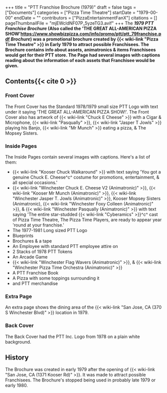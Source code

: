 +++
title = "PTT Franchise Brochure (1979)"
draft = false
tags = ["Documents"]
categories = ["Pizza Time Theatre"]
startDate = "1979-00-00"
endDate = ""
contributors = ["PizzaEntertainmentFanX"]
citations = []
pageThumbnailFile = "mjEWcldNF07P_5yzeTG3.avif"
+++
The ***1979 PTT Franchise Brochure* (Also called the **'THE GREAT ALL-AMERICAN PIZZA SHOW**'https://www.showbizpizza.com/info/promo/ptt/ptt_79franchise.pdf ***Brochure*) was a promotional brochure created by {{< wiki-link "Pizza Time Theatre" >}} in Early 1979 to attract possible Franchisees.
The Brochure contains info about assets, animatronics & items Franchisees would get for their PTT store. The Page had several images with captions reading about the information of each assets that Franchisee would be given.****

## Contents{{< cite 0 >}}

### Front Cover

The Front Cover has the Standard 1978/1979 small size PTT Logo with text under it saying 'THE GREAT ALL-AMERICAN PIZZA SHOW!'. The Front Cover also has artwork of {{< wiki-link "Chuck E Cheese" >}} with a Cigar & Microphone, {{< wiki-link "Pasqually" >}}, {{< wiki-link "Jasper T Jowls" >}} playing his Banjo, {{< wiki-link "Mr Munch" >}} eating a pizza, & The Mopsey Sisters.

### Inside Pages

The Inside Pages contain several images with captions. Here's a list of them:

- {{< wiki-link "Kooser Chuck Walkaround" >}} with text saying 'You got a genuine Chuck E. Cheese^c^ costume for promotions, entertainment, & all special occasions.'
- {{< wiki-link "Winchester Chuck E. Cheese V2 (Animatronic)" >}}, {{< wiki-link "Kooser Mr Munch (Animatronic)" >}}, {{< wiki-link "Winchester Jasper T. Jowls (Animatronic)" >}}, Kooser Mopsey Sisters (Animatronic), {{< wiki-link "Winchester Foxy Colleen (Animatronic)" >}}, & {{< wiki-link "Winchester Pasqually (Animatronic)" >}} with text saying 'The entire star-studded {{< wiki-link "Cyberamics" >}}^c^ cast of Pizza Time Theatre, The Pizza Time Players, are ready to appear year 'round at your franchise.'
- The 1977-1981 Long sized PTT Logo
- Blueprints
- Brochures & a tape
- An Employee with standard PTT employee attire on
- 2 Stacks of 1978 PTT Tokens
- An Arcade Game
- {{< wiki-link "Winchester Flag Wavers (Animatronic)" >}}, & {{< wiki-link "Winchester Pizza Time Orchestra (Animatronic)" >}}
- A PTT Franchise Book
- A Pizza with some toppings surrounding it
- and PTT merchandise

### Extra Page

An extra page shows the dining area of the {{< wiki-link "San Jose, CA (370 S Winchester Blvd)" >}} location in 1979.

### Back Cover

The Back Cover had the PTT Inc. Logo from 1978 on a plain white background.

## History

The Brochure was created in early 1979 after the opening of {{< wiki-link "San Jose, CA (1371 Kooser Rd)" >}}. It was made to attract possible Franchisees. The Brochure's stopped being used in probably late 1979 or early 1980.
